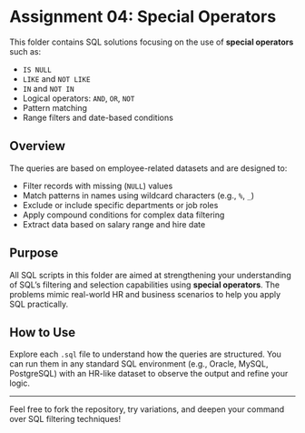 # Assignment 04: Special Operators

This folder contains SQL solutions focusing on the use of **special operators** such as:

- `IS NULL`
- `LIKE` and `NOT LIKE`
- `IN` and `NOT IN`
- Logical operators: `AND`, `OR`, `NOT`
- Pattern matching
- Range filters and date-based conditions

## Overview

The queries are based on employee-related datasets and are designed to:

- Filter records with missing (`NULL`) values
- Match patterns in names using wildcard characters (e.g., `%`, `_`)
- Exclude or include specific departments or job roles
- Apply compound conditions for complex data filtering
- Extract data based on salary range and hire date

## Purpose

All SQL scripts in this folder are aimed at strengthening your understanding of SQL’s filtering and selection capabilities using **special operators**. The problems mimic real-world HR and business scenarios to help you apply SQL practically.

## How to Use

Explore each `.sql` file to understand how the queries are structured. You can run them in any standard SQL environment (e.g., Oracle, MySQL, PostgreSQL) with an HR-like dataset to observe the output and refine your logic.

---

Feel free to fork the repository, try variations, and deepen your command over SQL filtering techniques!
